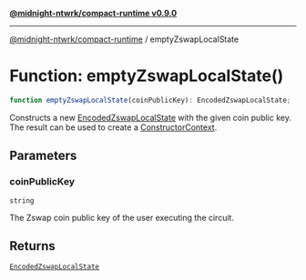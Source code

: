 [**@midnight-ntwrk/compact-runtime v0.9.0**](../README.md)

***

[@midnight-ntwrk/compact-runtime](../globals.md) / emptyZswapLocalState

# Function: emptyZswapLocalState()

```ts
function emptyZswapLocalState(coinPublicKey): EncodedZswapLocalState;
```

Constructs a new [EncodedZswapLocalState](../interfaces/EncodedZswapLocalState.md) with the given coin public key. The result can be used to create a
[ConstructorContext](../interfaces/ConstructorContext.md).

## Parameters

### coinPublicKey

`string`

The Zswap coin public key of the user executing the circuit.

## Returns

[`EncodedZswapLocalState`](../interfaces/EncodedZswapLocalState.md)
